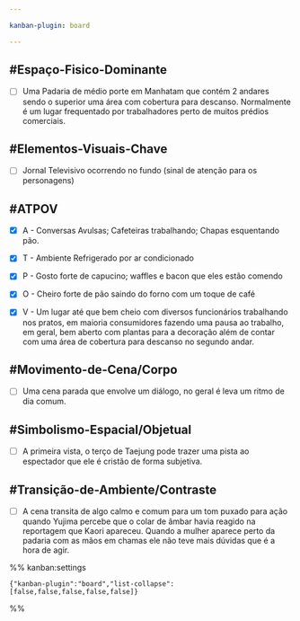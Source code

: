 ```yaml
---

kanban-plugin: board

---
```


## #Espaço-Fisico-Dominante

- [ ] Uma Padaria de médio porte em Manhatam que contém 2 andares sendo o superior uma área com cobertura para descanso. Normalmente é um lugar frequentado por trabalhadores perto de muitos prédios comerciais.


## #Elementos-Visuais-Chave

- [ ] Jornal Televisivo ocorrendo no fundo (sinal de atenção para os personagens)


## #ATPOV

- [x] A - Conversas Avulsas; Cafeteiras trabalhando; Chapas esquentando pão.
- [x] T - Ambiente Refrigerado por ar condicionado
- [x] P - Gosto forte de capucino; waffles e bacon que eles estão comendo
- [x] O - Cheiro forte de pão saindo do forno com um toque de café
- [x] V - Um lugar até que bem cheio com diversos funcionários trabalhando nos pratos, em maioria consumidores fazendo uma pausa ao trabalho, em geral, bem aberto com plantas para a decoração além de contar com uma área de cobertura para descanso no segundo andar.


## #Movimento-de-Cena/Corpo

- [ ] Uma cena parada que envolve um diálogo, no geral é leva um ritmo de dia comum.


## #Simbolismo-Espacial/Objetual

- [ ] A primeira vista, o terço de Taejung pode trazer uma pista ao espectador que ele é cristão de forma subjetiva.


## #Transição-de-Ambiente/Contraste

- [ ] A cena transita de algo calmo e comum para um tom puxado para ação quando Yujima percebe que o colar de âmbar havia reagido na reportagem que Kaori apareceu. Quando a mulher aparece perto da padaria com as mãos em chamas ele não teve mais dúvidas que é a hora de agir.




%% kanban:settings
```
{"kanban-plugin":"board","list-collapse":[false,false,false,false,false]}
```
%%